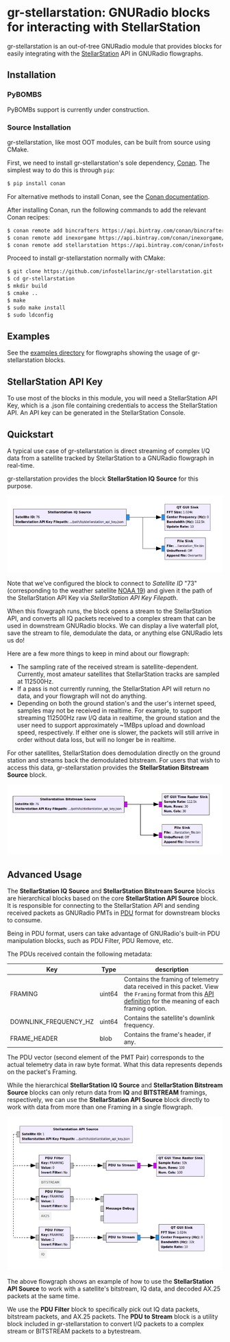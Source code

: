 # gr-stellarstation: GNURadio blocks for interacting with StellarStation

gr-stellarstation is an out-of-tree GNURadio module that provides blocks for easily integrating with the [StellarStation](https://www.stellarstation.com/) API in GNURadio flowgraphs.

## Installation

### PyBOMBS

PyBOMBs support is currently under construction.

### Source Installation

gr-stellarstation, like most OOT modules, can be built from source using CMake.

First, we need to install gr-stellarstation's sole dependency, [Conan](https://conan.io/). The simplest way to do this is through `pip`:

```bash
$ pip install conan
```

For alternative methods to install Conan, see the [Conan documentation](https://docs.conan.io/en/latest/installation.html).

After installing Conan, run the following commands to add the relevant Conan recipes:

```bash
$ conan remote add bincrafters https://api.bintray.com/conan/bincrafters/public-conan
$ conan remote add inexorgame https://api.bintray.com/conan/inexorgame/inexor-conan
$ conan remote add stellarstation https://api.bintray.com/conan/infostellarinc/stellarstation-conan
```

Proceed to install gr-stellarstation normally with CMake:

```bash
$ git clone https://github.com/infostellarinc/gr-stellarstation.git
$ cd gr-stellarstation
$ mkdir build
$ cmake ..
$ make
$ sudo make install
$ sudo ldconfig
```

## Examples

See the [examples directory](examples/) for flowgraphs showing the usage of gr-stellarstation blocks.

## StellarStation API Key

To use most of the blocks in this module, you will need a StellarStation API Key, which is a .json file containing credentials to access the StellarStation API. An API key can be generated in the StellarStation Console.

## Quickstart

A typical use case of gr-stellarstation is direct streaming of complex I/Q data from a satellite tracked by StellarStation to a GNURadio flowgraph in real-time.

gr-stellarstation provides the block **StellarStation IQ Source** for this purpose.

![iq_source_sample](docs/images/iq_source_sample.png)

Note that we've configured the block to connect to *Satellite ID* "73" (corresponding to the weather satellite [NOAA 19](https://en.wikipedia.org/wiki/NOAA-19)) and given it the path of the StellarStation API Key via *StellarStation API Key Filepath*.

When this flowgraph runs, the block opens a stream to the StellarStation API, and converts all IQ packets received to a complex stream that can be used in downstream GNURadio blocks. We can display a live waterfall plot, save the stream to file, demodulate the data, or anything else GNURadio lets us do!

Here are a few more things to keep in mind about our flowgraph:
* The sampling rate of the received stream is satellite-dependent. Currently, most amateur satellites that StellarStation tracks are sampled at 112500Hz.
* If a pass is not currently running, the StellarStation API will return no data, and your flowgraph will not do anything.
* Depending on both the ground station's and the user's internet speed, samples may not be received in realtime. For example, to support streaming 112500Hz raw I/Q data in realtime, the ground station and the user need to support approximately ~1MBps upload and download speed, respectively. If either one is slower, the packets will still arrive in order without data loss, but  will no longer be in realtime.

For other satellites, StellarStation does demodulation directly on the ground station and streams back the demodulated bitstream. For users that wish to access this data, gr-stellarstation provides the **StellarStation Bitstream Source** block.

![bit_source_sample](docs/images/bit_source_sample.png)

## Advanced Usage

The **StellarStation IQ Source** and **StellarStation Bitstream Source** blocks are hierarchical blocks based on the core **StellarStation API Source** block. It is responsible for connecting to the StellarStation API and sending received packets as GNURadio PMTs in [PDU](https://wiki.gnuradio.org/index.php/Guided_Tutorial_Programming_Topics#5.3.1_PDUs) format for downstream blocks to consume.

Being in PDU format, users can take advantage of GNURadio's built-in PDU manipulation blocks, such as PDU Filter, PDU Remove, etc.

The PDUs received contain the following metadata:

|Key|Type|description|
|---|----|-----------|
|FRAMING|uint64|Contains the framing of telemetry data received in this packet. View the `Framing` format from this [API definition](https://github.com/infostellarinc/stellarstation-api/blob/master/api/src/main/proto/stellarstation/api/v1/stellarstation.proto) for the meaning of each framing option.|
|DOWNLINK_FREQUENCY_HZ|uint64|Contains the satellite's downlink frequency.|
|FRAME_HEADER|blob|Contains the frame's header, if any.|

The PDU vector (second element of the PMT Pair) corresponds to the actual telemetry data in raw byte format. What this data represents depends on the packet's Framing.

While the hierarchical **StellarStation IQ Source** and **StellarStation Bitstream Source** blocks can only return data from **IQ** and **BITSTREAM** framings, respectively, we can use the **StellarStation API Source** block directly to work with data from more than one Framing in a single flowgraph.

![api_source_sample](docs/images/api_source_sample.png)

The above flowgraph shows an example of how to use the **StellarStation API Source** to work with a satellite's bitstream, IQ data, and decoded AX.25 packets at the same time.

We use the **PDU Filter** block to specifically pick out IQ data packets, bitstream packets, and AX.25 packets. The **PDU to Stream** block is a utility block included in gr-stellarstation to convert I/Q packets to a complex stream or BITSTREAM packets to a bytestream.

